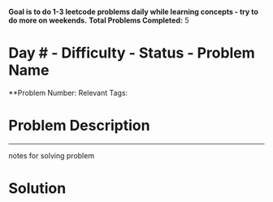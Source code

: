 **Goal is to do 1-3 leetcode problems daily while learning concepts - try to do more on weekends.**
**Total Problems Completed:** 5
<h1> Day # - Difficulty - Status - Problem Name </h1>

**Problem Number: 
Relevant Tags:
<h1> Problem Description </h1>


-----
notes for solving problem 

<h1> Solution </h1>
